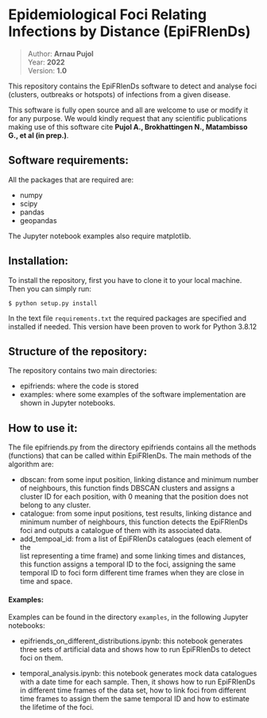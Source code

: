 # Epidemiological Foci Relating Infections by Distance (EpiFRIenDs)

> Author: **Arnau Pujol**  
> Year: **2022**  
> Version: **1.0**  

This repository contains the EpiFRIenDs software to detect and analyse foci
(clusters, outbreaks or hotspots) of infections from a given disease.

This software is fully open source and all are welcome to use or modify it
for any purpose. We would kindly request that any scientific publications
making use of this software cite
**Pujol A., Brokhattingen N., Matambisso G., et al (in prep.)**.


Software requirements:
----------------------
All the packages that are required are:
- numpy
- scipy
- pandas
- geopandas

The Jupyter notebook examples also require matplotlib. 

Installation:
----------------------
To install the repository, first you have to clone it to your local machine.
Then you can simply run:

```
$ python setup.py install
```

In the text file `requirements.txt` the required packages are specified and
installed if needed. This version have been proven to work for Python 3.8.12

Structure of the repository:
----------------------------
The repository contains two main directories:
- epifriends: where the code is stored
- examples: where some examples of the software implementation are shown in
Jupyter notebooks.

How to use it:
----------------------------
The file epifriends.py from the directory epifriends contains all the methods
(functions) that can be called within EpiFRIenDs. The main methods of the
algorithm are:
- dbscan: from some input position, linking distance and minimum number of
neighbours, this function finds DBSCAN clusters and assigns a cluster ID for
each position, with 0 meaning that the position does not belong to any
cluster.
- catalogue: from some input positions, test results, linking distance and
minimum number of neighbours, this function detects the EpiFRIenDs foci and
outputs a catalogue of them with its associated data.
- add_tempoal_id: from a list of EpiFRIenDs catalogues (each element of the  
list representing a time frame) and some linking times and distances, this
function assigns a temporal ID to the foci, assigning the same temporal ID
to foci form different time frames when they are close in time and space.

#### Examples:

Examples can be found in the directory `examples`, in the following Jupyter
notebooks:

- epifriends_on_different_distributions.ipynb: this notebook generates three
sets of artificial data and shows how to run EpiFRIenDs to detect foci on them.

- temporal_analysis.ipynb: this notebook generates mock data catalogues with a
date time for each sample. Then, it shows how to run EpiFRIenDs in different
time frames of the data set, how to link foci from different time frames to
assign them the same temporal ID and how to estimate the lifetime of the foci.
